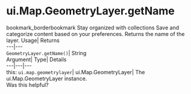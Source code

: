  
#  ui.Map.GeometryLayer.getName 
bookmark_borderbookmark Stay organized with collections  Save and categorize content based on your preferences.
Returns the name of the layer. 
Usage| Returns  
---|---  
`GeometryLayer.getName()`| String  
Argument| Type| Details  
---|---|---  
this: `ui.map.geometrylayer`| ui.Map.GeometryLayer| The ui.Map.GeometryLayer instance.  
Was this helpful?
